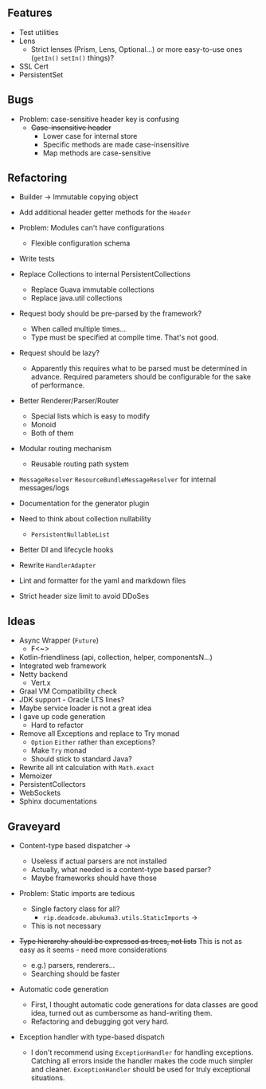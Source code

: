 ## Features

* Test utilities
* Lens
    * Strict lenses (Prism, Lens, Optional...) or more easy-to-use ones (`getIn()` `setIn()` things)?
* SSL Cert
* PersistentSet


## Bugs

* Problem: case-sensitive header key is confusing
    * ~~Case-insensitive header~~
        * Lower case for internal store
        * Specific methods are made case-insensitive
        * Map methods are case-sensitive


## Refactoring

* Builder -> Immutable copying object
* Add additional header getter methods for the `Header`
* Problem: Modules can't have configurations
    * Flexible configuration schema
* Write tests
* Replace Collections to internal PersistentCollections
    * Replace Guava immutable collections
    * Replace java.util collections
* Request body should be pre-parsed by the framework?
    * When called multiple times...
    * Type must be specified at compile time. That's not good.
* Request should be lazy?
    * Apparently this requires what to be parsed must be determined in advance.
      Required parameters should be configurable for the sake of performance.
* Better Renderer/Parser/Router
    * Special lists which is easy to modify
    * Monoid
    * Both of them

* Modular routing mechanism
    * Reusable routing path system 
* `MessageResolver` `ResourceBundleMessageResolver` for internal messages/logs
* Documentation for the generator plugin
* Need to think about collection nullability
    * `PersistentNullableList`
* Better DI and lifecycle hooks
* Rewrite `HandlerAdapter`
* Lint and formatter for the yaml and markdown files
* Strict header size limit to avoid DDoSes


## Ideas

* Async Wrapper (`Future`)
    * F<~>
* Kotlin-friendliness (api, collection, helper, componentsN...)
* Integrated web framework
* Netty backend
    * Vert.x
* Graal VM Compatibility check
* JDK support - Oracle LTS lines?
* Maybe service loader is not a great idea
* I gave up code generation
    * Hard to refactor
* Remove all Exceptions and replace to Try monad
    * `Option` `Either` rather than exceptions?
    * Make `Try` monad
    * Should stick to standard Java?
* Rewrite all int calculation with `Math.exact`
* Memoizer
* PersistentCollectors
* WebSockets
* Sphinx documentations


## Graveyard

* Content-type based dispatcher
->
    * Useless if actual parsers are not installed
    * Actually, what needed is a content-type based parser?
    * Maybe frameworks should have those

* Problem: Static imports are tedious
    * Single factory class for all?
        * `rip.deadcode.abukuma3.utils.StaticImports`
->
    * This is not necessary

* ~~Type hierarchy should be expressed as trees, not lists~~ This is not as easy as it seems - need more considerations
    * e.g.) parsers, renderers...
    * Searching should be faster

* Automatic code generation
    * First, I thought automatic code generations for data classes are good idea,
      turned out as cumbersome as hand-writing them.
    * Refactoring and debugging got very hard.

* Exception handler with type-based dispatch
    * I don't recommend using `ExceptionHandler` for handling exceptions.
      Catching all errors inside the handler makes the code much simpler and cleaner.
      `ExceptionHandler` should be used for truly exceptional situations.
